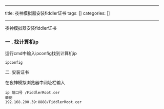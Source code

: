 
--- 
title:  夜神模拟器安装fiddler证书 
tags: []
categories: [] 

---
夜神模拟器安装fiddler证书

### 一 . 找计算机ip

运行cmd中输入ipconfig找到计算机ip

```
ipconfig

```

二. 安装证书

在夜神模拟浏览器中网址栏输入

```
ip 端口号 /FiddlerRoot.cer
举例
192.168.200.39:8888/FiddlerRoot.cer

```
